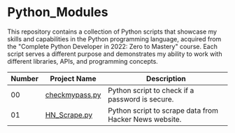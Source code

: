 # Python_Modules

This repository contains a collection of Python scripts that showcase my skills and capabilities in the Python programming language, acquired from the "Complete Python Developer in 2022: Zero to Mastery" course. Each script serves a different purpose and demonstrates my ability to work with different libraries, APIs, and programming concepts.

| Number | Project Name | Description |
| ----- |  ----- |  ----- |
| 00 | [checkmypass.py](https://github.com/EladAriel/Python_Modules/blob/main/checkmypass.py) | Python script to check if a password is secure. |
| 01 | [HN_Scrape.py](https://github.com/EladAriel/Python_Modules/blob/main/HN_Scrape.py) | Python script to scrape data from Hacker News website. |
